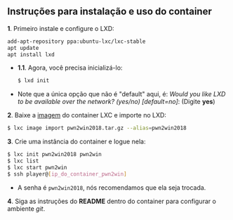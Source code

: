## Instruções para instalação e uso do container

**1**. Primeiro instale e configure o LXD:

```bash
add-apt-repository ppa:ubuntu-lxc/lxc-stable
apt update
apt install lxd
```

 - **1.1**. Agora, você precisa inicializá-lo:
 
    ```bash
    $ lxd init
    ```  
 
  - Note que a única opção que não é "default" aqui, é: 
 *Would you like LXD to be available over the network? (yes/no) [default=no]*: (Digite **yes**)

**2**. Baixe a [imagem](https://static.pwn2win.party/pwn2win2018.tar.gz) do container LXC e importe no LXD:

```bash
$ lxc image import pwn2win2018.tar.gz --alias=pwn2win2018
```

**3**. Crie uma instância do container e logue nela:

```bash
$ lxc init pwn2win2018 pwn2win
$ lxc list
$ lxc start pwn2win
$ ssh player@[ip_do_container_pwn2win]
```

  * A senha é `pwn2win2018`, nós recomendamos que ela seja trocada.

**4**. Siga as instruções do **README** dentro do container para configurar o ambiente _git_.
